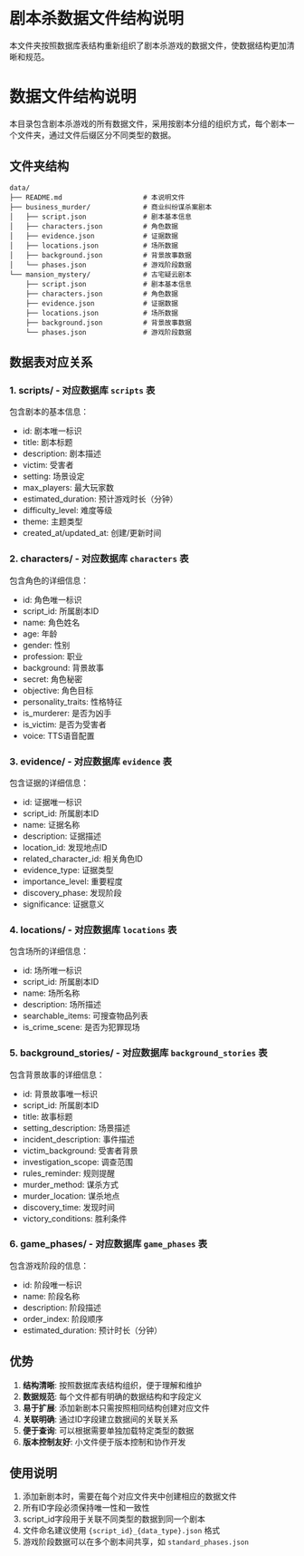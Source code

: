# 剧本杀数据文件结构说明

本文件夹按照数据库表结构重新组织了剧本杀游戏的数据文件，使数据结构更加清晰和规范。

# 数据文件结构说明

本目录包含剧本杀游戏的所有数据文件，采用按剧本分组的组织方式，每个剧本一个文件夹，通过文件后缀区分不同类型的数据。

## 文件夹结构

```
data/
├── README.md                    # 本说明文件
├── business_murder/             # 商业纠纷谋杀案剧本
│   ├── script.json              # 剧本基本信息
│   ├── characters.json          # 角色数据
│   ├── evidence.json            # 证据数据
│   ├── locations.json           # 场所数据
│   ├── background.json          # 背景故事数据
│   └── phases.json              # 游戏阶段数据
└── mansion_mystery/             # 古宅疑云剧本
    ├── script.json              # 剧本基本信息
    ├── characters.json          # 角色数据
    ├── evidence.json            # 证据数据
    ├── locations.json           # 场所数据
    ├── background.json          # 背景故事数据
    └── phases.json              # 游戏阶段数据
```

## 数据表对应关系

### 1. scripts/ - 对应数据库 `scripts` 表
包含剧本的基本信息：
- id: 剧本唯一标识
- title: 剧本标题
- description: 剧本描述
- victim: 受害者
- setting: 场景设定
- max_players: 最大玩家数
- estimated_duration: 预计游戏时长（分钟）
- difficulty_level: 难度等级
- theme: 主题类型
- created_at/updated_at: 创建/更新时间

### 2. characters/ - 对应数据库 `characters` 表
包含角色的详细信息：
- id: 角色唯一标识
- script_id: 所属剧本ID
- name: 角色姓名
- age: 年龄
- gender: 性别
- profession: 职业
- background: 背景故事
- secret: 角色秘密
- objective: 角色目标
- personality_traits: 性格特征
- is_murderer: 是否为凶手
- is_victim: 是否为受害者
- voice: TTS语音配置

### 3. evidence/ - 对应数据库 `evidence` 表
包含证据的详细信息：
- id: 证据唯一标识
- script_id: 所属剧本ID
- name: 证据名称
- description: 证据描述
- location_id: 发现地点ID
- related_character_id: 相关角色ID
- evidence_type: 证据类型
- importance_level: 重要程度
- discovery_phase: 发现阶段
- significance: 证据意义

### 4. locations/ - 对应数据库 `locations` 表
包含场所的详细信息：
- id: 场所唯一标识
- script_id: 所属剧本ID
- name: 场所名称
- description: 场所描述
- searchable_items: 可搜查物品列表
- is_crime_scene: 是否为犯罪现场

### 5. background_stories/ - 对应数据库 `background_stories` 表
包含背景故事的详细信息：
- id: 背景故事唯一标识
- script_id: 所属剧本ID
- title: 故事标题
- setting_description: 场景描述
- incident_description: 事件描述
- victim_background: 受害者背景
- investigation_scope: 调查范围
- rules_reminder: 规则提醒
- murder_method: 谋杀方式
- murder_location: 谋杀地点
- discovery_time: 发现时间
- victory_conditions: 胜利条件

### 6. game_phases/ - 对应数据库 `game_phases` 表
包含游戏阶段的信息：
- id: 阶段唯一标识
- name: 阶段名称
- description: 阶段描述
- order_index: 阶段顺序
- estimated_duration: 预计时长（分钟）

## 优势

1. **结构清晰**: 按照数据库表结构组织，便于理解和维护
2. **数据规范**: 每个文件都有明确的数据结构和字段定义
3. **易于扩展**: 添加新剧本只需按照相同结构创建对应文件
4. **关联明确**: 通过ID字段建立数据间的关联关系
5. **便于查询**: 可以根据需要单独加载特定类型的数据
6. **版本控制友好**: 小文件便于版本控制和协作开发

## 使用说明

1. 添加新剧本时，需要在每个对应文件夹中创建相应的数据文件
2. 所有ID字段必须保持唯一性和一致性
3. script_id字段用于关联不同类型的数据到同一个剧本
4. 文件命名建议使用 `{script_id}_{data_type}.json` 格式
5. 游戏阶段数据可以在多个剧本间共享，如 `standard_phases.json`